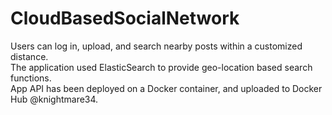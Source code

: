 # CloudBasedSocialNetwork

Users can log in, upload, and search nearby posts within a customized distance.<br>
The application used ElasticSearch to provide geo-location based search functions.<br>
App API has been deployed on a Docker container, and uploaded to Docker Hub @knightmare34. 
